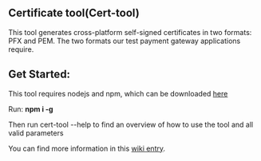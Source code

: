 ## Certificate tool(Cert-tool)

This tool generates cross-platform self-signed certificates in two formats: PFX and PEM.
The two formats our test payment gateway applications require.

## Get Started:
This tool requires nodejs and npm, which can be downloaded [here](https://www.npmjs.com/get-npm)

Run: **npm i -g**

Then run cert-tool --help to find an overview of how to use the tool and all valid parameters

You can find more information in this [wiki entry](https://docs.google.com/document/d/14xHup9IipXL6X6XTzle0NHcF1AqSq_N2P3AXaQNZWNs/edit).
